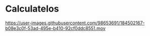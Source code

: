 # CalculateIos




https://user-images.githubusercontent.com/98653691/184502167-b08e3c0f-53ad-495e-b410-92cf0ddc8551.mov

